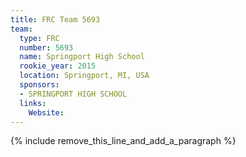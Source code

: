 ```yaml
---
title: FRC Team 5693
team:
  type: FRC
  number: 5693
  name: Springport High School
  rookie_year: 2015
  location: Springport, MI, USA
  sponsors:
  - SPRINGPORT HIGH SCHOOL
  links:
    Website:
---
```


{% include remove_this_line_and_add_a_paragraph %}